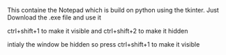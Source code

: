 This containe the Notepad which is build on python using the tkinter.
Just Download the .exe file and use it 

ctrl+shift+1 to make it visible 
and ctrl+shift+2 to make it hidden

intialy the window be hidden so press ctrl+shift+1 to make it visible 

